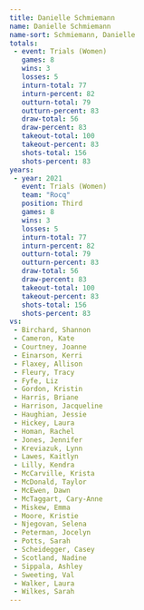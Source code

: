 ```yaml
---
title: Danielle Schmiemann
name: Danielle Schmiemann
name-sort: Schmiemann, Danielle
totals:
 - event: Trials (Women)
   games: 8
   wins: 3
   losses: 5
   inturn-total: 77
   inturn-percent: 82
   outturn-total: 79
   outturn-percent: 83
   draw-total: 56
   draw-percent: 83
   takeout-total: 100
   takeout-percent: 83
   shots-total: 156
   shots-percent: 83
years:
 - year: 2021
   event: Trials (Women)
   team: "Rocq"
   position: Third
   games: 8
   wins: 3
   losses: 5
   inturn-total: 77
   inturn-percent: 82
   outturn-total: 79
   outturn-percent: 83
   draw-total: 56
   draw-percent: 83
   takeout-total: 100
   takeout-percent: 83
   shots-total: 156
   shots-percent: 83
vs:
 - Birchard, Shannon
 - Cameron, Kate
 - Courtney, Joanne
 - Einarson, Kerri
 - Flaxey, Allison
 - Fleury, Tracy
 - Fyfe, Liz
 - Gordon, Kristin
 - Harris, Briane
 - Harrison, Jacqueline
 - Haughian, Jessie
 - Hickey, Laura
 - Homan, Rachel
 - Jones, Jennifer
 - Kreviazuk, Lynn
 - Lawes, Kaitlyn
 - Lilly, Kendra
 - McCarville, Krista
 - McDonald, Taylor
 - McEwen, Dawn
 - McTaggart, Cary-Anne
 - Miskew, Emma
 - Moore, Kristie
 - Njegovan, Selena
 - Peterman, Jocelyn
 - Potts, Sarah
 - Scheidegger, Casey
 - Scotland, Nadine
 - Sippala, Ashley
 - Sweeting, Val
 - Walker, Laura
 - Wilkes, Sarah
---
```

